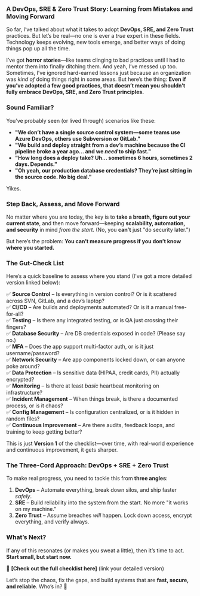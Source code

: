 ### **A DevOps, SRE & Zero Trust Story: Learning from Mistakes and Moving Forward**  

So far, I’ve talked about what it takes to adopt **DevOps, SRE, and Zero Trust** practices. But let’s be real—no one is ever a *true* expert in these fields. Technology keeps evolving, new tools emerge, and better ways of doing things pop up all the time.  

I’ve got **horror stories**—like teams clinging to bad practices until I had to mentor them into finally ditching them. And yeah, I’ve messed up too. Sometimes, I’ve ignored hard-earned lessons just because an organization was *kind of* doing things right in some areas. But here’s the thing: **Even if you’ve adopted a few good practices, that doesn’t mean you shouldn’t fully embrace DevOps, SRE, and Zero Trust principles.**  

### **Sound Familiar?**  
You’ve probably seen (or lived through) scenarios like these:  
- **"We don’t have a single source control system—some teams use Azure DevOps, others use Subversion or GitLab."**  
- **"We build and deploy straight from a dev’s machine because the CI pipeline broke a year ago… and we *need* to ship fast."**  
- **"How long does a deploy take? Uh… sometimes 6 hours, sometimes 2 days. Depends."**  
- **"Oh yeah, our production database credentials? They’re just sitting in the source code. No big deal."**  

Yikes.  

### **Step Back, Assess, and Move Forward**  
No matter where you are today, the key is to **take a breath, figure out your current state**, and then move forward—keeping **scalability, automation, and security** in mind *from the start*. (No, you **can’t** just "do security later.")  

But here’s the problem: **You can’t measure progress if you don’t know where you started.**  

### **The Gut-Check List**  
Here’s a quick baseline to assess where you stand (I’ve got a more detailed version linked below):  

✅ **Source Control** – Is everything in version control? Or is it scattered across SVN, GitLab, and a dev’s laptop?  
✅ **CI/CD** – Are builds and deployments automated? Or is it a manual free-for-all?  
✅ **Testing** – Is there any integrated testing, or is QA just crossing their fingers?  
✅ **Database Security** – Are DB credentials exposed in code? (Please say no.)  
✅ **MFA** – Does the app support multi-factor auth, or is it just username/password?  
✅ **Network Security** – Are app components locked down, or can anyone poke around?  
✅ **Data Protection** – Is sensitive data (HIPAA, credit cards, PII) actually encrypted?  
✅ **Monitoring** – Is there at least *basic* heartbeat monitoring on infrastructure?  
✅ **Incident Management** – When things break, is there a documented process, or is it chaos?  
✅ **Config Management** – Is configuration centralized, or is it hidden in random files?  
✅ **Continuous Improvement** – Are there audits, feedback loops, and training to keep getting better?  

This is just **Version 1** of the checklist—over time, with real-world experience and continuous improvement, it gets sharper.  

### **The Three-Cord Approach: DevOps + SRE + Zero Trust**  
To make real progress, you need to tackle this from **three angles**:  
1. **DevOps** – Automate everything, break down silos, and ship faster *safely*.  
2. **SRE** – Build reliability into the system from the start. No more "it works on my machine."  
3. **Zero Trust** – Assume breaches *will* happen. Lock down access, encrypt everything, and verify always.  

### **What’s Next?**  
If any of this resonates (or makes you sweat a little), then it’s time to act. **Start small, but start now.**  

🔗 **[Check out the full checklist here]** (link your detailed version)  

Let’s stop the chaos, fix the gaps, and build systems that are **fast, secure, and reliable**. Who’s in? 🚀
